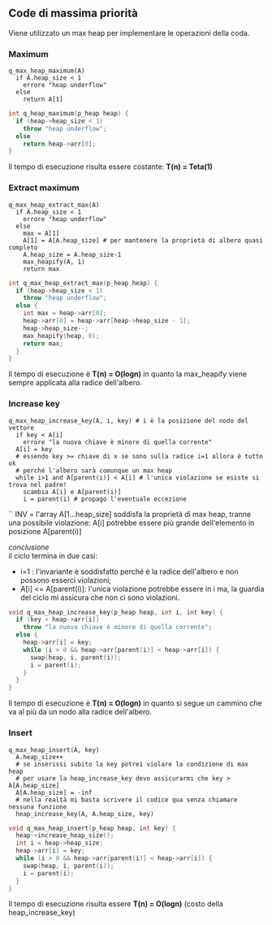 ## Code di massima priorità

Viene utilizzato un max heap per implementare le operazioni della coda.

### Maximum

```pseudocode
q_max_heap_maximum(A)
  if A.heap_size < 1
    errore "heap underflow"
  else
    return A[1]
```

```c++
int q_heap_maximum(p_heap heap) {
  if (heap->heap_size < 1)
    throw "heap underflow";
  else
    return heap->arr[0];
}
```

Il tempo di esecuzione risulta essere costante: **T(n) = Teta(1)**

### Extract maximum

```pseudocode
q_max_heap_extract_max(A)
  if A.heap_size < 1
    errore "heap underflow"
  else
    max = A[1]
    A[1] = A[A.heap_size] # per mantenere la proprietà di albero quasi completo
    A.heap_size = A.heap_size-1
    max_heapify(A, 1)
    return max
```

```c++
int q_max_heap_extract_max(p_heap heap) {
  if (heap->heap_size < 1)
    throw "heap underflow";
  else {
    int max = heap->arr[0];
    heap->arr[0] = heap->arr[heap->heap_size - 1];
    heap->heap_size--;
    max_heapify(heap, 0);
    return max;
  }
}
```

Il tempo di esecuzione è **T(n) = O(logn)** in quanto la max_heapify viene sempre applicata alla radice dell'albero.


### Increase key

```pseudocode
q_max_heap_increase_key(A, i, key) # i è la posizione del nodo del vettore
  if key < A[i]
    errore "la nuova chiave è minore di quella corrente"
  A[i] = key
  # essendo key >= chiave di x se sono sulla radice i=1 allora è tutto ok 
  # perché l'albero sarà comunque un max heap
  while i>1 and A[parent(i)] < A[i] # l'unica violazione se esiste si trova nel padre!
    scambia A[i] e A[parent(i)]
    i = parent(i) # propago l'eventuale eccezione
```
``
INV = l'array A[1...heap_size] soddisfa la proprietà di max heap, tranne una possibile violazione: A[i] potrebbe essere più grande dell'elemento in posizione A[parent(i)]

_conclusione_<br>
il ciclo termina in due casi:
- i=1 : l'invariante è soddisfatto perché è la radice dell'albero e non possono esserci violazioni;
- A[i] <= A[parent(i)]: l'unica violazione potrebbe essere in i ma, la guardia del ciclo mi assicura che non ci sono violazioni.


```c++
void q_max_heap_increase_key(p_heap heap, int i, int key) {
  if (key < heap->arr[i])
    throw "la nuova chiave è minore di quella corrente";
  else {
    heap->arr[i] = key;
    while (i > 0 && heap->arr[parent(i)] < heap->arr[i]) {
      swap(heap, i, parent(i));
      i = parent(i);
    }
  }
}
```

Il tempo di esecuzione è **T(n) = O(logn)** in quanto si segue un cammino che va al più da un nodo alla radice dell'albero.

### Insert

```pseudocode
q_max_heap_insert(A, key)
  A.heap_size++
  # se inserissi subito la key potrei violare la condizione di max heap
  # per usare la heap_increase_key devo assicurarmi che key > A[A.heap_size]
  A[A.heap_size] = -inf
  # nella realtà mi basta scrivere il codice qua senza chiamare nessuna funzione
  heap_increase_key(A, A.heap_size, key)
```

```c++
void q_max_heap_insert(p_heap heap, int key) {
  heap->increase_heap_size();
  int i = heap->heap_size;
  heap->arr[i] = key;
  while (i > 0 && heap->arr[parent(i)] < heap->arr[i]) {
    swap(heap, i, parent(i));
    i = parent(i);
  }
}
```

Il tempo di esecuzione risulta essere **T(n) = O(logn)** (costo della heap_increase_key)